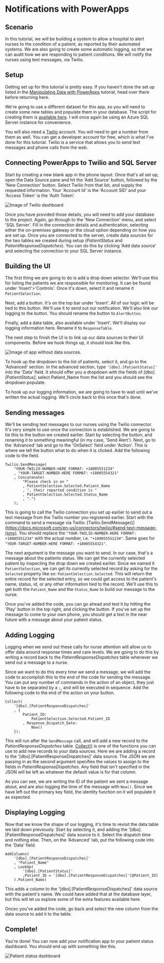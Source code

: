 **Notifications with PowerApps**
==

**Scenario**
--
In this tutorial, we will be building a system to allow a hospital to alert nurses to the condition of a patient, as reported by their automated systems. We are also going to create some automatic logging, so that we can audit how we are responding to patient conditions. We will notify the nurses using text messages, via Twilio.

**Setup**
--

Getting set up for this tutorial is pretty easy. If you haven't done the set up listed in the [Manipulating Data with PowerApps](manipulating-data.md) tutorial, head over there before returning here.

We're going to use a different dataset for this app, so you will need to create some new tables and populate them in your database. The script for creating them is [available here](CreateNotificationTables.sql). I will once again be using an Azure SQL Server instance for convenience.

You will also need a [Twilio](https://www.twilio.com/) account. You will need to get a number from them as well. You can get a developer account for free, which is what I've done for this tutorial. Twilio is a service that allows you to send text messages and phone calls from the web.

**Connecting PowerApps to Twilio and SQL Server**
--
Start by creating a new blank app in the phone layout. Once that's all set up, open the Data Source pane and hit the 'Add Source' button, followed by the 'New Connection' button. Select Twilio from that list, and supply the requested information. Your 'Account Id' is the 'Account SID' and your 'Access Token' is the 'Auth Token'.

![Image of Twilio dashboard](img/TwilioDetails.png)

Once you have provided those details, you will need to add your database to the project. Again, go through to the 'New Connection' menu, and select 'SQL Server'. Fill in the connection details and authentication, selecting either the on-premises gateway or the cloud option depending on how you are set up. Once you are connected to the server, create data sources for the two tables we created during setup (_PatientStatus_ and _PatientResponseDispatches_). You can do this by clicking 'Add data source' and selecting the connection to your SQL Server instance.

**Building the UI**
--
The first thing we are going to do is add a drop down selector. We'll use this for listing the patients we are responsible for monitoring. It can be found under 'Insert'>'Controls'. Once it's down, select it and rename it `PatientSelection`.

Next, add a button. It's on the top bar under 'Insert'. All of our logic will be tied to this button. We'll use it to send out our notification. We'll also link our logging to the button. You should rename the button to `AlertButton`.

Finally, add a data table, also available under 'Insert'. We'll display our logging information here. Rename it to `ResponseTable`.

The next step to finish the UI is to link up our data sources to their UI components. Before we hook things up, it should look like this.

![Image of app without data sources.](img/DatalessUI.png)

To hook up the dropdown to the list of patients, select it, and go to the 'Advanced' section. In the advanced section, type `'[dbo].[PatientStatus]'` into the 'Data' field. It should offer you a dropdown with the fields of _[dbo].[PatientStatus]_; select Patient_Name from the list and you should see the dropdown populate.

To hook up our logging information, we are going to have to wait until we've written the actual logging. We'll circle back to this once that's done.

**Sending messages**
--
We'll be sending text messages to our nurses using the Twilio connector. It's very simple to use once the connection is established. We are going to tie this to the button we created earlier. Start by selecting the button, and renaming it to something meaningful (in my case, 'Send Alert'). Next, go to the 'Advanced' tab and go to the 'OnSelect' field under 'Action'. This is where we tell the button what to do when it is clicked. Add the following code to the field.

```
Twilio.SendMessage(
    "YOUR-TWILIO-NUMBER-HERE FORMAT: +18005551234"
    , "YOUR-TARGET-NUMBER-HERE FORMAT: +18005554321"
    , Concatenate(
        "Please check in on "
        , PatientSelection.Selected.Patient_Name
        , ", their reported condition is "
        , PatientSelection.Selected.Status_Name
        , ".")
    );
```

This is going to call the Twilio connection you set up earlier to send out a text message from the Twilio number you registered earlier. Start with the command to send a message via Twilio: [Twilio.SendMessage()](https://docs.microsoft.com/en-us/connectors/twilio/#send-text-message-(sms). You should replace the `"YOUR-TWILIO-NUMBER-HERE FORMAT: +18005551234"` with the actual number, i.e. `"+180055551234"`. Same goes for `"YOUR-TARGET-NUMBER-HERE FORMAT: +18005554321"`.

The next argument is the message you want to send. In our case, that's a message about the patients status. We can get the currently selected patient by inspecting the drop down we created earlier. Since we named it `PatientSelection`, we can get its currently selected record by asking for the `Selected` property like so: `PatientSelection.Selected`. This will return the entire record for the selected entry, so we could get access to the patient's name, status, id, or any other information tied to the record. We'll use this to get both the `Patient_Name` and the `Status_Name` to build our message to the nurse.

Once you've added the code, you can go ahead and test it by hitting the 'Play' button in the top right, and clicking the button. If you've set up the message to come to your own phone, you should get a text in the near future with a message about your patient status.

**Adding Logging**
--
Logging when we send out these calls for nurse attention will allow us to offer data around response times and care levels. We are going to do this by writing a record back to the _PatientResponseDispatches_ table whenever we send out a message to a nurse.

Since we want to do this every time we send a message, we will add the code to accomplish this to the end of the code for sending the message. You can put any number of commands in the action of an object, they just have to be separated by a `;`, and will be executed in sequence. Add the following code to the end of the action on your button.

```
Collect(
    '[dbo].[PatientResponseDispatches]'
    , {
        Patient_ID:
            PatientSelection.Selected.Patient_ID
        , Response_Dispatch_Date:
            Now()
    });
```

This will run after the `SendMessage` call, and will add a new record to the _PatientResponseDispatches_ table. [Collect()](https://docs.microsoft.com/en-us/powerapps/maker/canvas-apps/functions/function-clear-collect-clearcollect#collect) is one of the functions you can use to add new records to your data sources. Here we are adding a record to the '[dbo].[PatientResponseDispatches]' data source. The JSON we are passing in as the second argument specifies the values to assign to the fields in _PatientResponseDispatches_. Any field that isn't specified in the JSON will be left as whatever the default value is for that column.

As you can see, we are writing the ID of the patient we sent a message about, and are also logging the time of the message with `Now()`. Since we have left out the primary key field, the identity function on it will populate it as expected.

**Displaying Logging**
--
Now that we know the shape of our logging, it's time to revisit the data table we laid down previously. Start by selecting it, and adding the '[dbo].[PatientResponseDispatches]' data source to it. Select the dispatch time and nothing else. Then, on the 'Advanced' tab, put the following code into the 'Data' field.

```
AddColumns(
    '[dbo].[PatientResponseDispatches]'
    , "Patient_Name"
    , LookUp(
        '[dbo].[PatientStatus]'
        ,Patient_ID = '[dbo].[PatientResponseDispatches]'[@Patient_ID]
    ).Patient_Name)
```
This adds a column to the '[dbo].[PatientResponseDispatches]' data source with the patient's name. We could have added that at the database layer, but this will let us explore some of the extra features available here.

Oncec you've added the code, go back and select the new column from the data source to add it to the table.

**Complete!**
--
You're done! You can now add your notification app to your patient status dashboard. You should end up with something like this.

![Patient status dashboard](img/PatientStatusDashboard.png)
